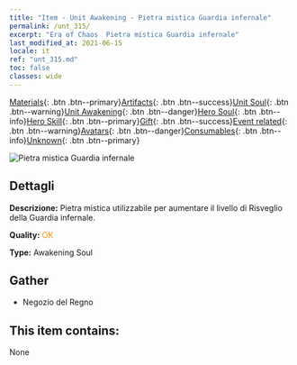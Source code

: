 ```yaml
---
title: "Item - Unit Awakening - Pietra mistica Guardia infernale"
permalink: /unt_315/
excerpt: "Era of Chaos  Pietra mistica Guardia infernale"
last_modified_at: 2021-06-15
locale: it
ref: "unt_315.md"
toc: false
classes: wide
---
```

 [Materials](/ItemsIT/){: .btn .btn--primary}[Artifacts](/ItemsIT/Artifacts/){: .btn .btn--success}[Unit Soul](/ItemsIT/UnitSoul/){: .btn .btn--warning}[Unit Awakening](/ItemsIT/UnitAwakening/){: .btn .btn--danger}[Hero Soul](/ItemsIT/HeroSoul/){: .btn .btn--info}[Hero Skill](/ItemsIT/HeroSkill/){: .btn .btn--primary}[Gift](/ItemsIT/Gift/){: .btn .btn--success}[Event related](/ItemsIT/Events/){: .btn .btn--warning}[Avatars](/ItemsIT/Avatars/){: .btn .btn--danger}[Consumables](/ItemsIT/Consumables/){: .btn .btn--info}[Unknown](/ItemsIT/Unknown/){: .btn .btn--primary}

 ![Pietra mistica Guardia infernale](/images/u/tia_changjiaoemo.jpg)

## Dettagli
 **Descrizione:** Pietra mistica utilizzabile per aumentare il livello di Risveglio della Guardia infernale.

 **Quality:** <span style="color: #FF8C00">OK</span>

 **Type:** Awakening Soul

## Gather

*    Negozio del Regno 

## This item contains:

  None

